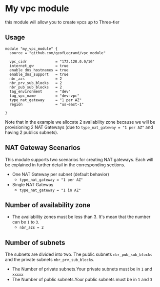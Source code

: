 # My vpc module

this module will allow you to create vpcs up to Three-tier

## Usage

```hcl
module "my_vpc_module" {
  source = "github.com/geofLegrand/vpc_module"

  vpc_cidr             = "172.120.0.0/16"
  internet_gw          = true
  enable_dns_hostnames = true
  enable_dns_support   = true
  nbr_azs              = 2
  nbr_prv_sub_blocks   = 2
  nbr_pub_sub_blocks   = 2
  tag_environment      = "dev"
  tag_vpc_name         = "dev-vpc"
  type_nat_gateway     = "1 per AZ"
  region               = "us-east-1"

}
```

Note that in the example we allocate 2 availability zone because we will be provisioning 2 NAT Gateways (due to `type_nat_gateway = "1 per AZ"` and having 2 publics subnets).

## NAT Gateway Scenarios

This module supports two scenarios for creating NAT gateways. Each will be explained in further detail in the corresponding sections.

- One NAT Gateway per subnet (default behavior)
  - `type_nat_gateway = "1 per AZ"`
- Single NAT Gateway
  - `type_nat_gateway = "1 in AZ"`

## Number of availability zone

- The availability zones must be less than 3. It's mean that the number can be `1` to `3`.
    - `nbr_azs = 2`

## Number of subnets

  The subnets are divided into two. The public subnets `nbr_pub_sub_blocks` and the private subnets `nbr_prv_sub_blocks`.
- The Number of private subnets.Your private subnets must be in `1` and `xxxxx`
- The Number of public subnets.Your public subnets must be in `1` and `3`